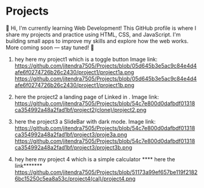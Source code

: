 # Projects
👋 Hi, I'm currently learning Web Development! This GitHub profile is where I share my projects and practice using HTML, CSS, and JavaScript. I'm building small apps to improve my skills and explore how the web works. More coming soon — stay tuned! 🚀

1.  hey here my project1 which is a toggle button
Image link: https://github.com/jitendra7505/Projects/blob/05d645b3e5ac9c84e4d4afe6f0274726b26c2430/project1/project1a.png
      https://github.com/jitendra7505/Projects/blob/05d645b3e5ac9c84e4d4afe6f0274726b26c2430/project1/project1b.png

2.  here the project2 a landing page of Linked in .
Image link: https://github.com/jitendra7505/Projects/blob/54c7e800d0dafbdf01318ca354992a48a2fad1bf/project2(clone)/project2.png


3. here the project3 a SlideBar with dark mode.
Image link: https://github.com/jitendra7505/Projects/blob/54c7e800d0dafbdf01318ca354992a48a2fad1bf/project3/proje3a.png
           https://github.com/jitendra7505/Projects/blob/54c7e800d0dafbdf01318ca354992a48a2fad1bf/project3/project3b.png

4. hey here my project 4 which is a simple calculator 
**** here the link*******
https://github.com/jitendra7505/Projects/blob/51173a99ef657be119f21826bc15250c5ea8a53c/project4(cal)/project4.png
